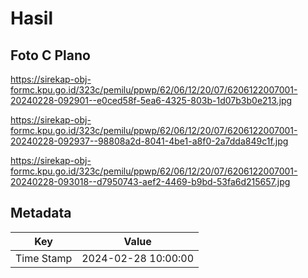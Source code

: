 # Hasil

## Foto C Plano

https://sirekap-obj-formc.kpu.go.id/323c/pemilu/ppwp/62/06/12/20/07/6206122007001-20240228-092901--e0ced58f-5ea6-4325-803b-1d07b3b0e213.jpg

https://sirekap-obj-formc.kpu.go.id/323c/pemilu/ppwp/62/06/12/20/07/6206122007001-20240228-092937--98808a2d-8041-4be1-a8f0-2a7dda849c1f.jpg

https://sirekap-obj-formc.kpu.go.id/323c/pemilu/ppwp/62/06/12/20/07/6206122007001-20240228-093018--d7950743-aef2-4469-b9bd-53fa6d215657.jpg


## Metadata

| Key        | Value               |
| ---------- | ------------------- |
| Time Stamp | 2024-02-28 10:00:00 |



